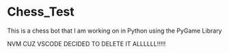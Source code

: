 # Chess_Test
This is a chess bot that I am working on in Python using the PyGame Library

NVM CUZ VSCODE DECIDED TO DELETE IT ALLLLLL!!!!!

